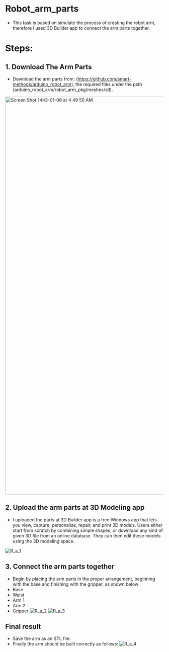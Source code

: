 # Robot_arm_parts
 - This task is based on simulate the process of creating the robot arm, therefore I used 3D Builder app to connect the arm parts together.
 
 # Steps:
 
 ## 1. Download The Arm Parts
- Download the arm parts from: (https://github.com/smart-methods/arduino_robot_arm), the required files under the psth (arduino_robot_arm/robot_arm_pkg/meshes/stl).

<img width="1266" alt="Screen Shot 1443-01-06 at 4 49 50 AM" src="https://user-images.githubusercontent.com/86277104/129430948-82837d97-567d-4d80-a7df-046f91293a1b.png">

## 2. Upload the arm parts at 3D Modeling app
- I uploaded the parts at 3D Builder app is a free Windows app that lets you view, capture, personalize, repair, and print 3D models. Users either start from scratch by combining simple shapes, or download any kind of given 3D file from an online database. They can then edit these models using the 3D modeling space.

![R_a_1](https://user-images.githubusercontent.com/86277104/129431175-6d435f93-78d5-4200-80fd-75ae0cd75996.png)

## 3. Connect the arm parts together
- Begin by placing the arm parts in the proper arrangement, beginning with the base and finishing with the gripper, as shown below:
- Base
- Waist
- Arm 1
- Arm 2
- Gripper
![R_a_2](https://user-images.githubusercontent.com/86277104/129431417-12af7b5d-0003-4781-924f-f3fb7ba39fa1.png)
![R_a_3](https://user-images.githubusercontent.com/86277104/129431418-2c4a29b4-efb9-48ee-bd35-befbb2cc329e.png)

## Final result
- Save the arm as an STL file.
- Finally the arm should be built correctly as follows:
![R_a_4](https://user-images.githubusercontent.com/86277104/129431574-a4d688e7-8250-4a3f-acfe-2ed66686d558.png)
